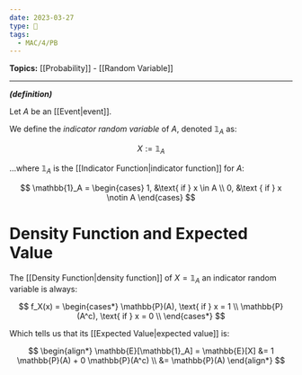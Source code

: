```yaml
---
date: 2023-03-27
type: 🧠
tags:
  - MAC/4/PB
---
```


**Topics:** [[Probability]] - [[Random Variable]]

---

_**(definition)**_

Let $A$ be an [[Event|event]].

We define the _indicator random variable_ of $A$, denoted $\mathbb{1}_A$ as:

$$
X := \mathbb{1}_A
$$

…where $\mathbb{1}_{A}$ is the [[Indicator Function|indicator function]] for $A$:

$$
\mathbb{1}_A = \begin{cases}
1, &\text{ if } x \in A \\
0, &\text { if } x \notin A
\end{cases}
$$

# Density Function and Expected Value

The [[Density Function|density function]] of $X = \mathbb{1}_A$ an indicator random variable is always:

$$
f_X(x) =
\begin{cases*}
\mathbb{P}(A), \text{ if } x = 1 \\
\mathbb{P}(A^c), \text{ if } x = 0 \\
\end{cases*}
$$

Which tells us that its [[Expected Value|expected value]] is:

$$
\begin{align*}
\mathbb{E}[\mathbb{1}_A] = \mathbb{E}[X] &= 1 \mathbb{P}(A) + 0 \mathbb{P}(A^c) \\
&= \mathbb{P}(A)
\end{align*}
$$

